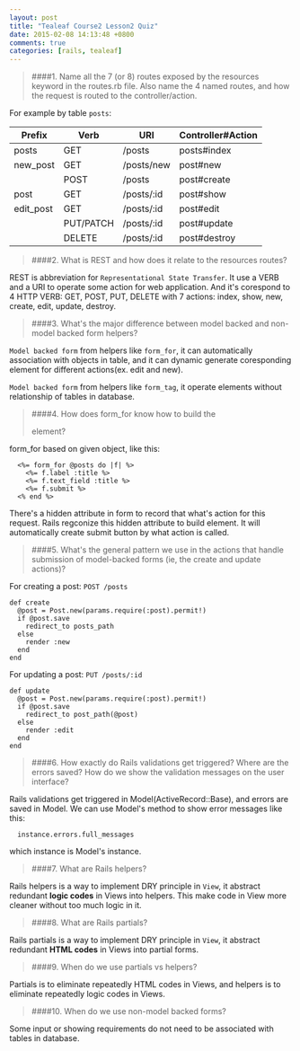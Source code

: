 ```yaml
---
layout: post
title: "Tealeaf Course2 Lesson2 Quiz"
date: 2015-02-08 14:13:48 +0800
comments: true
categories: [rails, tealeaf]
---
```



> ####1. Name all the 7 (or 8) routes exposed by the resources keyword in the routes.rb file. Also name the 4 named routes, and how the request is routed to the controller/action.

  For example by table `posts`:

  |Prefix   |Verb   |URI   |Controller#Action   |
  |---------|----------|-----------|-----------|
  |posts   |GET   |/posts   |posts#index   |
  |new_post   |GET   |/posts/new   |post#new   |
  |   |POST   |/posts   |post#create   |
  |post   |GET   |/posts/:id   |post#show   |
  |edit_post   |GET   |/posts/:id   |post#edit   |
  |   |PUT/PATCH   |/posts/:id   |post#update   |
  |   |DELETE   |/posts/:id   |post#destroy   |

<!--more-->

> ####2. What is REST and how does it relate to the resources routes?

  REST is abbreviation for `Representational State Transfer`. It use a VERB and a URI to operate some action for web application. And it's corespond to 4 HTTP VERB: GET, POST, PUT, DELETE with 7 actions: index, show, new, create, edit, update, destroy.

> ####3. What's the major difference between model backed and non-model backed form helpers?

  `Model backed form` from helpers like `form_for`, it can automatically association with objects in table, and it can dynamic generate coresponding element for different actions(ex. edit and new).

  `Model backed form` from helpers like `form_tag`, it operate elements without relationship of tables in database.

> ####4. How does form_for know how to build the <form> element?

  form_for based on given object, like this:
```
  <%= form_for @posts do |f| %>
    <%= f.label :title %>
    <%= f.text_field :title %>
    <%= f.submit %>
  <% end %>
```
  There's a hidden attribute in form to record that what's action for this request. Rails regconize this hidden attribute to build <form> element. It will automatically create submit button by what action is called.

> ####5. What's the general pattern we use in the actions that handle submission of model-backed forms (ie, the create and update actions)?

For creating a post: `POST /posts`
```
def create
  @post = Post.new(params.require(:post).permit!)
  if @post.save
    redirect_to posts_path
  else
    render :new
  end
end  
```
  
  For updating a post: `PUT /posts/:id`
```
def update
  @post = Post.new(params.require(:post).permit!)
  if @post.save
    redirect_to post_path(@post)
  else
    render :edit
  end
end  
```

> ####6. How exactly do Rails validations get triggered? Where are the errors saved? How do we show the validation messages on the user interface?

  Rails validations get triggered in Model(ActiveRecord::Base), and errors are saved in Model.
  We can use Model's method to show error messages like this:
```
  instance.errors.full_messages
```
  which instance is Model's instance.

> ####7. What are Rails helpers?

  Rails helpers is a way to implement DRY principle in `View`, it abstract redundant **logic codes** in Views into helpers.
This make code in View more cleaner without too much logic in it.

> ####8. What are Rails partials?

  Rails partials is a way to implement DRY principle in `View`, it abstract redundant **HTML codes** in Views into partial forms.

> ####9. When do we use partials vs helpers?

  Partials is to eliminate repeatedly HTML codes in Views, and helpers is to eliminate repeatedly logic codes in Views.

> ####10. When do we use non-model backed forms?

  Some input or showing requirements do not need to be associated with tables in database.